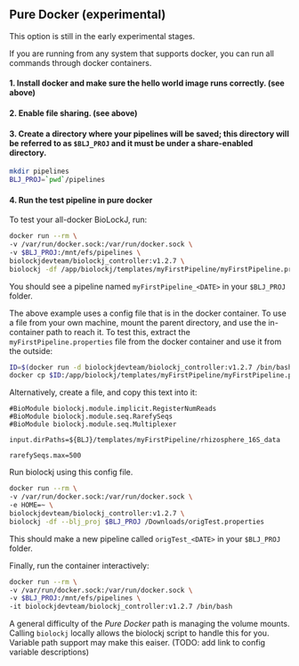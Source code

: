 
## Pure Docker (experimental)

This option is still in the early experimental stages.

If you are running from any system that supports docker, you can run all commands through docker containers.

#### 1. Install docker and make sure the hello world image runs correctly. (see above)

#### 2. Enable file sharing. (see above)

#### 3. Create a directory where your pipelines will be saved; this directory will be referred to as `$BLJ_PROJ` and it must be under a share-enabled directory.

```bash
mkdir pipelines
BLJ_PROJ=`pwd`/pipelines
```

#### 4. Run the test pipeline in pure docker
To test your all-docker BioLockJ, run:
```bash
docker run --rm \
-v /var/run/docker.sock:/var/run/docker.sock \
-v $BLJ_PROJ:/mnt/efs/pipelines \
biolockjdevteam/biolockj_controller:v1.2.7 \
biolockj -df /app/biolockj/templates/myFirstPipeline/myFirstPipeline.properties
```

You should see a pipeline named `myFirstPipeline_<DATE>` in your `$BLJ_PROJ` folder.

The above example uses a config file that is in the docker container.  To use a file from your own machine, mount the parent directory, and use the in-container path to reach it.  To test this, extract the `myFirstPipeline.properties` file from the docker container and use it from the outside:
```bash
ID=$(docker run -d biolockjdevteam/biolockj_controller:v1.2.7 /bin/bash)
docker cp $ID:/app/biolockj/templates/myFirstPipeline/myFirstPipeline.properties ~/Downloads/origTest.properties
```

Alternatively, create a file, and copy this text into it:
```text
#BioModule biolockj.module.implicit.RegisterNumReads
#BioModule biolockj.module.seq.RarefySeqs
#BioModule biolockj.module.seq.Multiplexer

input.dirPaths=${BLJ}/templates/myFirstPipeline/rhizosphere_16S_data

rarefySeqs.max=500
```

Run biolockj using this config file.
```bash
docker run --rm \
-v /var/run/docker.sock:/var/run/docker.sock \
-e HOME=~ \
biolockjdevteam/biolockj_controller:v1.2.7 \
biolockj -df --blj_proj $BLJ_PROJ /Downloads/origTest.properties
```
This should make a new pipeline called `origTest_<DATE>` in your `$BLJ_PROJ` folder.

Finally, run the container interactively:
```bash
docker run --rm \
-v /var/run/docker.sock:/var/run/docker.sock \
-v $BLJ_PROJ:/mnt/efs/pipelines \
-it biolockjdevteam/biolockj_controller:v1.2.7 /bin/bash
```


A general difficulty of the _Pure Docker_ path is managing the volume mounts.  Calling `biolockj` locally allows the biolockj script to handle this for you.  Variable path support may make this eaiser. (TODO: add link to config variable descriptions)
